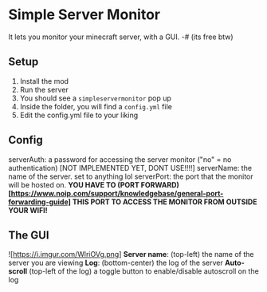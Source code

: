 # Simple Server Monitor
It lets you monitor your minecraft server, with a GUI.
-# (its free btw)

## Setup
1. Install the mod
2. Run the server
3. You should see a `simpleservermonitor` pop up
4. Inside the folder, you will find a `config.yml` file
5. Edit the config.yml file to your liking

## Config
serverAuth: a password for accessing the server monitor ("no" = no authentication) \[NOT IMPLEMENTED YET, DONT USE!!!!\]
serverName: the name of the server. set to anything lol
serverPort: the port that the monitor will be hosted on. **YOU HAVE TO (PORT FORWARD)[https://www.noip.com/support/knowledgebase/general-port-forwarding-guide] THIS PORT TO ACCESS THE MONITOR FROM OUTSIDE YOUR WIFI!**

## The GUI
![https://i.imgur.com/WlriOVg.png]
**Server name**: (top-left) the name of the server you are viewing
**Log**: (bottom-center) the log of the server
**Auto-scroll** (top-left of the log) a toggle button to enable/disable autoscroll on the log
